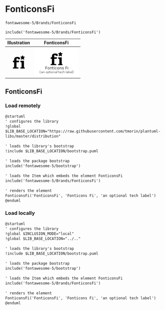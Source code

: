 # FonticonsFi


```text
fontawesome-5/Brands/FonticonsFi
```

```text
include('fontawesome-5/Brands/FonticonsFi')
```



| Illustration | FonticonsFi |
| :---: | :---: |
| ![illustration for Illustration](../../fontawesome-5/Brands/FonticonsFi.png) | ![illustration for FonticonsFi](../../fontawesome-5/Brands/FonticonsFi.Local.png) |




## FonticonsFi

### Load remotely
```plantuml
@startuml
' configures the library
!global $LIB_BASE_LOCATION="https://raw.githubusercontent.com/tmorin/plantuml-libs/master/distribution"

' loads the library's bootstrap
!include $LIB_BASE_LOCATION/bootstrap.puml

' loads the package bootstrap
include('fontawesome-5/bootstrap')

' loads the Item which embeds the element FonticonsFi
include('fontawesome-5/Brands/FonticonsFi')

' renders the element
FonticonsFi('FonticonsFi', 'Fonticons Fi', 'an optional tech label')
@enduml
```

### Load locally
```plantuml
@startuml
' configures the library
!global $INCLUSION_MODE="local"
!global $LIB_BASE_LOCATION="../.."

' loads the library's bootstrap
!include $LIB_BASE_LOCATION/bootstrap.puml

' loads the package bootstrap
include('fontawesome-5/bootstrap')

' loads the Item which embeds the element FonticonsFi
include('fontawesome-5/Brands/FonticonsFi')

' renders the element
FonticonsFi('FonticonsFi', 'Fonticons Fi', 'an optional tech label')
@enduml
```

